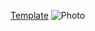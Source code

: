 [Template](https://www.figma.com/file/ncq7auGSBy5tK7O68ks9Ma/Untitled?node-id=0%3A1)
![Photo](https://github.com/Erartria/portfolio/tree/master/img/Template.png)